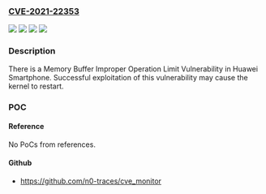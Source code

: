 ### [CVE-2021-22353](https://cve.mitre.org/cgi-bin/cvename.cgi?name=CVE-2021-22353)
![](https://img.shields.io/static/v1?label=Product&message=EMUI%3BMagic%20UI&color=blue)
![](https://img.shields.io/static/v1?label=Version&message=EMUI%2011.0.0%2CEMUI%2010.1.1%20&color=brightgreen)
![](https://img.shields.io/static/v1?label=Version&message=Magic%20UI%204.0.0%2CMagic%20UI%203.1.1%20&color=brightgreen)
![](https://img.shields.io/static/v1?label=Vulnerability&message=Memory%20Buffer%20Improper%20Operation%20Limit%20Vulnerability&color=brightgreen)

### Description

There is a Memory Buffer Improper Operation Limit Vulnerability in Huawei Smartphone. Successful exploitation of this vulnerability may cause the kernel to restart.

### POC

#### Reference
No PoCs from references.

#### Github
- https://github.com/n0-traces/cve_monitor


